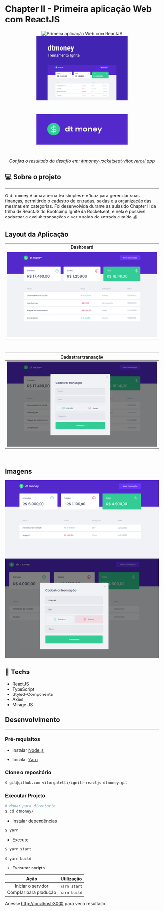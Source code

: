 # Chapter II - Primeira aplicação Web com ReactJS

<p align="center">
  <img alt="Primeira aplicação Web com ReactJS" src="https://xesque.rocketseat.dev/platform/1615807892968.svg" width="200" hspace="50" align="center"/>
  <img alt="ignews" src="./public/dtmoney.png" width="300" align="center"/>
</p>

<br>

<p align="center">
<img alt="ignews" src="./src/assets/logo.png" width="300" align="center"/>
</p>

<br>

<p align="center"><em>Confira o resultado do desafio em: <a href="https://dtmoney-rocketseat-vitor.vercel.app/" target="_blank">dtmoney-rocketseat-vitor.vercel.app</a></em></p>

## :computer: Sobre o projeto

<hr>

O dt money é uma alternativa simples e eficaz para gerenciar suas finanças, permitindo o cadastro de entradas, saídas e a organização das mesmas em categorias. Foi desenvolvida durante as aulas do Chapter II da trilha de ReactJS do Bootcamp Ignite da Rocketseat, e nela é possível cadastrar e excluir transações e ver o saldo de entrada e saída 💰

## Layout da Aplicação

|                         Dashboard                         |
| :-------------------------------------------------------: |
| <img src="./src/assets/dashboard.png" alt="dashboard"  /> |

<br>

|                          Cadastrar transação                          |
| :-------------------------------------------------------------------: |
| <img src="./src/assets/transaction.png" alt="cadastrar transação"  /> |

<br>

## Imagens

<div>
   <img src="./src/assets/image-1.png" width="600" />
   <img src="./src/assets/image-2.png" width="600" />
</div>

## :rocket: Techs

<ul>
  <li> ReactJS </li>
  <li> TypeScript </li>
  <li> Styled-Components </li>
  <li> Axios </li>
  <li> Mirage JS </li>
</ul>

## Desenvolvimento

---

### Pré-requisitos

- Instalar [Node.js](https://nodejs.org)

- Instalar [Yarn](https://yarnpkg.com/)

### Clone o repositório

```bash
$ git@github.com:vitorgaletti/ignite-reactjs-dtmoney.git
```

### Executar Projeto

```bash
# Mudar para directório
$ cd dtmoney/
```

- Instalar dependências

```bash
$ yarn
```

- Execute

```bash
$ yarn start
```

```bash
$ yarn build
```

- Executar scripts

|          Ação          |  Utilização  |
| :--------------------: | :----------: |
|   Iniciar o servidor   | `yarn start` |
| Compilar para produção | `yarn build` |

Acesse <http://localhost:3000> para ver o resultado.
